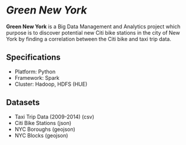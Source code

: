 # *Green New York*

**Green New York** is a Big Data Management and Analytics project which purpose is to discover potential new Citi bike stations in the city of New York by finding a correlation between the Citi bike and taxi trip data.


## Specifications

* Platform: Python
* Framework: Spark
* Cluster: Hadoop, HDFS (HUE)

## Datasets

* Taxi Trip Data (2009-2014) (csv)
* Citi Bike Stations (json)
* NYC Boroughs (geojson)
* NYC Blocks (geojson)


